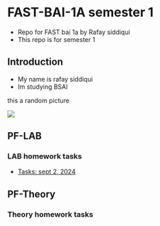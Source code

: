 # FAST-BAI-1A semester 1

- Repo for FAST bai 1a by Rafay siddiqui
- This repo is for semester 1

## Introduction

- My name is rafay siddiqui
- Im studying BSAI

this a random picture

![](https://www.mountainphotography.com/images/640/20100923-Capitol-Sunset.webp)

## PF-LAB

### LAB homework tasks

- [Tasks: sept 2, 2024](PF-LAB/homework-tasks/task_2-9-2024/task_2092024.md)

## PF-Theory

### Theory homework tasks
